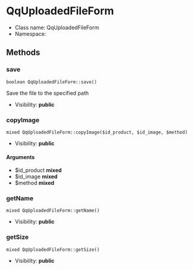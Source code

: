QqUploadedFileForm
===============






* Class name: QqUploadedFileForm
* Namespace: 







Methods
-------


### save

    boolean QqUploadedFileForm::save()

Save the file to the specified path



* Visibility: **public**




### copyImage

    mixed QqUploadedFileForm::copyImage($id_product, $id_image, $method)





* Visibility: **public**


#### Arguments
* $id_product **mixed**
* $id_image **mixed**
* $method **mixed**



### getName

    mixed QqUploadedFileForm::getName()





* Visibility: **public**




### getSize

    mixed QqUploadedFileForm::getSize()





* Visibility: **public**



